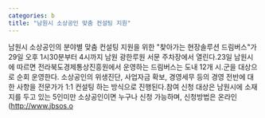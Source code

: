 ```yaml
---
categories: b
title: "남원시 소상공인 맞춤 컨설팅 지원"
---
```

남원시 소상공인의 분야별 맞춤 컨설팅 지원을 위한 "찾아가는 현장솔루션 드림버스"가 29일 오후 1시30분부터 4시까지 남원 광한루원 서문 주차장에서 열린다.23일 남원시에 따르면 전라북도경제통상진흥원에서 운영하는 드림버스는 도내 12개 시․군을 대상으로 순회 운영한다. 소상공인의 위생진단, 사업자금 확보, 경영세무 등의 경영 전반에 대한 사항을 전문가가 1:1 컨설팅 하는 방식으로 진행된다.참여 신청 대상은 남원시에 소재지를 두고 있는 5인미만 소상공인이면 누구나 신청 가능하며, 신청방법은 온라인(http://www.jbsos.o